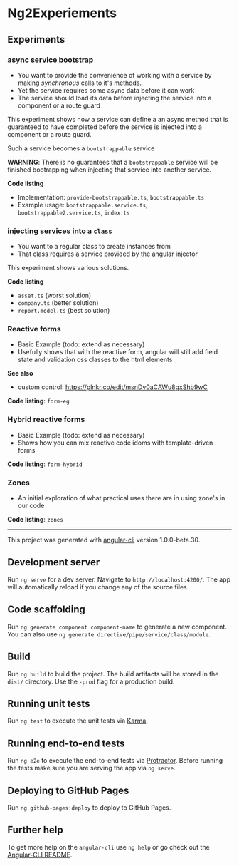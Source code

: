 # Ng2Experiements

## Experiments

### async service bootstrap

* You want to provide the convenience of working with a service by making *synchronous* calls to it's methods.
* Yet the service requires some async data before it can work
* The service should load its data before injecting the service into a component or a route guard

This experiment shows how a service can define a an async method that is guaranteed to have completed
before the service is injected into a component or a route guard.

Such a service becomes a `bootstrappable` service

**WARNING**: There is no guarantees that a `bootstrappable` service will be finished bootrapping when
injecting that service into another service.

**Code listing**

* Implementation: `provide-bootstrappable.ts`, `bootstrappable.ts`
* Example usage: `bootstrappable.service.ts`, `bootstrappable2.service.ts`, `index.ts`


### injecting services into a `class`

* You want to a regular class to create instances from
* That class requires a service provided by the angular injector

This experiment shows various solutions.

**Code listing**

* `asset.ts` (worst solution)
* `company.ts` (better solution)
* `report.model.ts` (best solution)


### Reactive forms

* Basic Example (todo: extend as necessary)
* Usefully shows that with the reactive form, angular will still add field state and validation css classes to the html elements

**See also**

* custom control: https://plnkr.co/edit/msnDv0aCAWu8gxShb9wC

**Code listing**: `form-eg`


### Hybrid reactive forms

* Basic Example (todo: extend as necessary)
* Shows how you can mix reactive code idoms with template-driven forms

**Code listing**: `form-hybrid`


### Zones

* An initial exploration of what practical uses there are in using zone's in our code

**Code listing**: `zones`

----

This project was generated with [angular-cli](https://github.com/angular/angular-cli) version 1.0.0-beta.30.

## Development server
Run `ng serve` for a dev server. Navigate to `http://localhost:4200/`. The app will automatically reload if you change any of the source files.

## Code scaffolding

Run `ng generate component component-name` to generate a new component. You can also use `ng generate directive/pipe/service/class/module`.

## Build

Run `ng build` to build the project. The build artifacts will be stored in the `dist/` directory. Use the `-prod` flag for a production build.

## Running unit tests

Run `ng test` to execute the unit tests via [Karma](https://karma-runner.github.io).

## Running end-to-end tests

Run `ng e2e` to execute the end-to-end tests via [Protractor](http://www.protractortest.org/).
Before running the tests make sure you are serving the app via `ng serve`.

## Deploying to GitHub Pages

Run `ng github-pages:deploy` to deploy to GitHub Pages.

## Further help

To get more help on the `angular-cli` use `ng help` or go check out the [Angular-CLI README](https://github.com/angular/angular-cli/blob/master/README.md).

